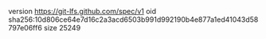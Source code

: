 version https://git-lfs.github.com/spec/v1
oid sha256:10d806ce64e7d16c2a3acd6503b991d992190b4e877a1ed41043d58797e06ff6
size 25249
